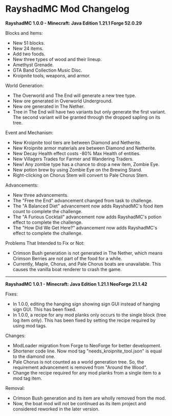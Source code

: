 
RayshadMC Mod Changelog
=======

**RayshadMC 1.0.0 - Minecraft: Java Edition 1.21.1 Forge 52.0.29**

Blocks and Items:
- New 51 blocks.
- New 24 items.
- Add two foods.
- New three types of wood and their lineup.
- Amethyst Grenade.
- GTA Band Collection Music Disc.
- Kroipnite tools, weapons, and armor.

World Generation:
- The Overworld and The End will generate a new tree type.
- New ore generated in Overworld Underground.
- New ore generated in The Nether.
- Tree in The End will have two variants but only generate the first variant. The second variant will be granted through the dropped sapling on its tree.

Event and Mechanism:
- New Kroipnite tool tiers are between Diamond and Netherite.
- New Kroipnite armor materials are between Diamond and Netherite.
- New Decay Health effect costs -80% Max Health of entities.
- New Villagers Trades for Farmer and Wandering Traders.
- New! Any zombie type has a chance to drop a new item, Zombie Eye.
- New potion brew by using Zombie Eye on the Brewing Stand.
- Right-clicking on Chorus Stem will convert to Pale Chorus Stem.

Advancements:
- New three advancements.
- The "Free the End" advancement changed from task to challenge.
- The "A Balanced Diet" advancement now adds RayshadMC's food item count to complete the challenge.
- The "A Furious Cocktail" advancement now adds RayshadMC's potion effect to complete the challenge.
- The "How Did We Get Here?" advancement now adds RayshadMC's effect to complete the challenge.

Problems That Intended to Fix or Not:
- Crimson Bush generation is not generated in The Nether, which means Crimson Berries are not part of the food for a while.
- Currently, Maple, Chorus, and Pale Chorus boats are unavailable. This causes the vanilla boat renderer to crash the game.
---
**RayshadMC 1.0.1 - Minecraft: Java Edition 1.21.1 NeoForge 21.1.42**

Fixes:
- In 1.0.0, editing the hanging sign showing sign GUI instead of hanging sign GUI. This has been fixed.
- In 1.0.0, a recipe for any mod planks only occurs to the single block (tree log item only). This has been fixed by setting the recipe required by using mod tags.


Changes:
- ModLoader migration from Forge to NeoForge for better development.
- Shortener code line. Now mod tag "needs_kroipnite_tool.json" is equal to the diamond one.
- Pale Chorus is not counted as a world generation tree. So, the requirement advancement is removed from "Around the Wood".
- Change the recipe required for any mod planks from a single item to a mod tag item.

Removal:
- Crimson Bush generation and its item are wholly removed from the mod.
- Now, the boat mod will not be continued as its item project and considered reworked in the later version.